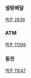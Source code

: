 ### 설탕배달

<a href="https://github.com/qufvkdlej/TIL/tree/master/%EB%B0%B1%EC%A4%80/%EA%B7%B8%EB%A6%AC%EB%94%94%EC%95%8C%EA%B3%A0%EB%A6%AC%EC%A6%98/설탕배달/Main.java">백준 2839</a>

### ATM

<a href="https://github.com/qufvkdlej/TIL/tree/master/%EB%B0%B1%EC%A4%80/%EA%B7%B8%EB%A6%AC%EB%94%94%EC%95%8C%EA%B3%A0%EB%A6%AC%EC%A6%98/ATM/Main.java">백준 11399</a>

### 동전

<a href="https://github.com/qufvkdlej/TIL/tree/master/%EB%B0%B1%EC%A4%80/%EA%B7%B8%EB%A6%AC%EB%94%94%EC%95%8C%EA%B3%A0%EB%A6%AC%EC%A6%98/동전/Main.java">백준 11047</a>
